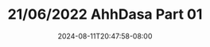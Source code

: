 --- 
title: "21/06/2022 AhhDasa Part 01"
description: "download bokep 21/06/2022 AhhDasa Part 01   video full  "
date: 2024-08-11T20:47:58-08:00
file_code: "ohhm10yyblxq"
draft: false
cover: "dps3jxv3m4ef4d44.jpg"
tags: ["AhhDasa", "Part", "bokep-indo", "bokep-viral", "bokep-ig"]
length: 744
fld_id: "1390197"
foldername: "Ahdasa"
categories: ["Ahdasa"]
views: 16
---